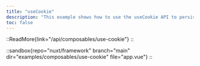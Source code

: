```yaml
---
title: "useCookie"
description: "This example shows how to use the useCookie API to persist small amounts of data that both client and server can use."
toc: false
---
```


::ReadMore{link="/api/composables/use-cookie"}
::

::sandbox{repo="nuxt/framework" branch="main" dir="examples/composables/use-cookie" file="app.vue"}
::
